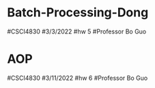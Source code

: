 # Batch-Processing-Dong
#CSCI4830
#3/3/2022
#hw 5
#Professor Bo Guo
# AOP
#CSCI4830
#3/11/2022
#hw 6
#Professor Bo Guo
